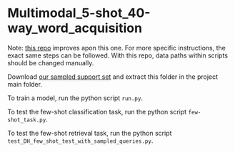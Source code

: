 # Multimodal_5-shot_40-way_word_acquisition

Note: [this repo](https://github.com/LeanneNortje/few-shot_word_acquisition/tree/main) improves apon this one. For more specific instructions, the exact same steps can be followed. With this repo, data paths within scripts should be changed manually. 

Download [our sampled support set](https://github.com/LeanneNortje/Mulitmodal_few-shot_word_acquisition) and extract this folder in the project main folder.

To train a model, run the python script ```run.py```.

To test the few-shot classification task, run the python script ```few-shot_task.py```.

To test the few-shot retrieval task, run the python script ```test_DH_few_shot_test_with_sampled_queries.py```.
